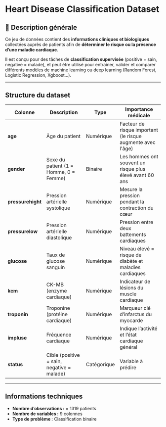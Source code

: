 #  Heart Disease Classification Dataset

## 📘 Description générale

Ce jeu de données contient des **informations cliniques et biologiques** collectées auprès de patients afin de **déterminer le risque ou la présence d’une maladie cardiaque**.

Il est conçu pour des tâches de **classification supervisée** (positive = sain, negative = malade), et peut être utilisé pour entraîner, valider et comparer différents modèles de machine learning ou deep learning (Random Forest, Logistic Regression, Xgboost...).

---

## Structure du dataset

| Colonne | Description | Type | Importance médicale |
|----------|-------------|------|----------------------|
| **age** | Âge du patient | Numérique | Facteur de risque important (le risque augmente avec l'âge) |
| **gender** | Sexe du patient (1 = Homme, 0 = Femme) | Binaire | Les hommes ont souvent un risque plus élevé avant 60 ans |
| **pressurehight** | Pression artérielle systolique | Numérique | Mesure la pression pendant la contraction du cœur |
| **pressurelow** | Pression artérielle diastolique | Numérique | Pression entre deux battements cardiaques |
| **glucose** | Taux de glucose sanguin | Numérique | Niveau élevé = risque de diabète et maladies cardiaques |
| **kcm** | CK-MB (enzyme cardiaque) | Numérique | Indicateur de lésions du muscle cardiaque |
| **troponin** | Troponine (protéine cardiaque) | Numérique | Marqueur clé d’infarctus du myocarde |
| **impluse** | Fréquence cardiaque | Numérique | Indique l’activité et l’état cardiaque général |
| **status** | Cible (positive = sain, negative = malade) | Catégorique | Variable à prédire |

---

## Informations techniques

- **Nombre d’observations :** = 1319 patients  
- **Nombre de variables :** 9 colonnes  
- **Type de problème :** Classification binaire  

